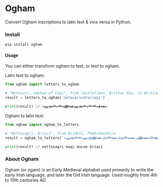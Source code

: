 # Ogham

Convert Ogham inscriptions to latin text & vice versa in Python.

### Install

`pip install ogham`

#### Usage

You can either transform ogham to text, or text to ogham.

Latin text to ogham:

```python
from ogham import letters_to_ogham

# "Netacari, nephew of Cagi", from Castletimon, Brittas Bay, Co Wicklow 
result = letters_to_ogham('netacarinetaccagi')

print(result) // ᚛ᚅᚓᚈᚐᚉᚐᚏᚔᚅᚓᚈᚐᚉᚉᚐᚌᚔ᚜
```

Ogham to latin text:

```python
from ogham import ogham_to_letters

# "Nettasagri, Briaci", from Bridell, Pembrokeshire
result = ogham_to_letters('᚛ᚅᚓᚈᚈᚐᚄᚐᚌᚏᚔ ᚋᚐᚊᚔ ᚋᚒᚉᚑᚓ ᚁᚏᚔᚐᚉᚔ᚜')

print(result) // nettasagri maqi mucoe briaci
```

### About Ogham

Ogham (or ogam) is an Early Medieval alphabet used primarily to write the early Irish language, and later the Old Irish language. Used roughly from 4th to 10th centuries AD.
